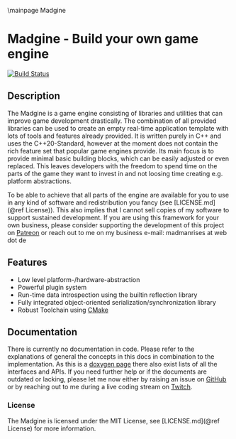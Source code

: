 \mainpage Madgine

# Madgine - Build your own game engine

[![Build Status](http://madmanrises.hopto.org:8080/buildStatus/icon?job=Madgine%2Fmaster)](http://madmanrises.hopto.org:8080/job/Madgine/job/master/)

## Description

The Madgine is a game engine consisting of libraries and utilities that can improve game development drastically. The combination of all provided libraries can be used to create an empty real-time application template with lots of tools and features already provided. It is written purely in C++ and uses the C++20-Standard, however at the moment does not contain the rich feature set that popular game engines provide. Its main focus is to provide minimal basic building blocks, which can be easily adjusted or even replaced. This leaves developers with the freedom to spend time on the parts of the game they want to invest in and not loosing time creating e.g. platform abstractions.

To be able to achieve that all parts of the engine are available for you to use in any kind of software and redistribution you fancy (see [LICENSE.md](@ref License)). This also implies that I cannot sell copies of my software to support sustained development. If you are using this framework for your own business, please consider supporting the development of this project on [Patreon][] or reach out to me on my business e-mail: madmanrises at web dot de

## Features

* Low level platform-/hardware-abstraction
* Powerful plugin system
* Run-time data introspection using the builtin reflection library
* Fully integrated object-oriented serialization/synchronization library
* Robust Toolchain using [CMake][]

## Documentation

There is currently no documentation in code. Please refer to the explanations of general the concepts in this docs in combination to the implementation. As this is a [doxygen page][Doxygen] there also exist lists of all the interfaces and APIs. If you need further help or if the documents are outdated or lacking, please let me now either by raising an issue on [GitHub][] or by reaching out to me during a live coding stream on [Twitch][].

### License

The Madgine is licensed under the MIT License, see [LICENSE.md](@ref License) for more information.

[Homepage]: http://www.madmanrises.com
[CMake]: https://www.cmake.org
[GitHub]: https://github.com/MadManRises/Madgine/issues
[Twitch]: https://www.twitch.tv/madmanrises
[Patreon]: https://www.patreon.com/madmanstudios
[Doxygen]: http://www.madmanrises.com/latest/doc/
